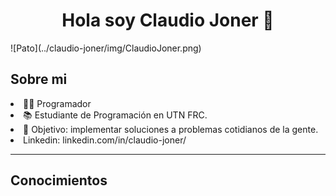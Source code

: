 
<h1><center> Hola soy Claudio Joner 👋</center></h1>
![Pato](../claudio-joner/img/ClaudioJoner.png)
<h2> Sobre mi</h2>
<p>
<li>👨‍💻 Programador</li>
<li>📚 Estudiante de Programación en UTN FRC.</li>
<li>🥇 Objetivo: implementar soluciones a problemas cotidianos de la gente.</li>
<li>Linkedin: <a>linkedin.com/in/claudio-joner/</a></li>
</p>
<hr>
<h2> Conocimientos</h2>
<!--
**claudio-joner/claudio-joner** is a ✨ _special_ ✨ repository because its `README.md` (this file) appears on your GitHub profile.

Here are some ideas to get you started:

- 🔭 I’m currently working on ...
- 🌱 I’m currently learning ...
- 👯 I’m looking to collaborate on ...
- 🤔 I’m looking for help with ...
- 💬 Ask me about ...
- 📫 How to reach me: ...
- 😄 Pronouns: ...
- ⚡ Fun fact: ...
-->
